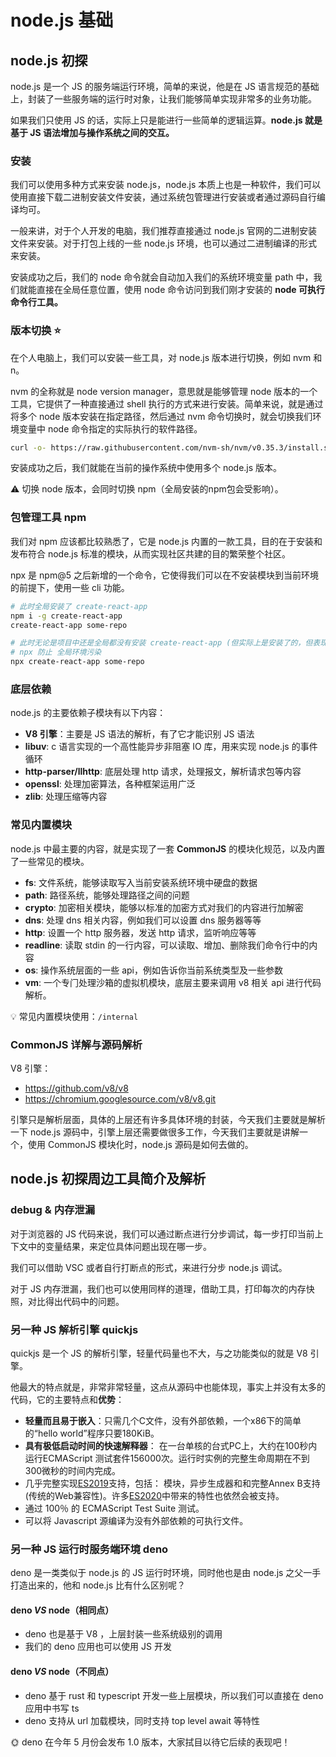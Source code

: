 # node.js 基础

## node.js 初探

node.js 是⼀个 JS 的服务端运⾏环境，简单的来说，他是在 JS 语⾔规范的基础上，封装了⼀些服务端的运⾏时对象，让我们能够简单实现⾮常多的业务功能。

如果我们只使⽤ JS 的话，实际上只是能进⾏⼀些简单的逻辑运算。**node.js 就是基于 JS 语法增加与操作系统之间的交互。**

### 安装

我们可以使⽤多种⽅式来安装 node.js，node.js 本质上也是⼀种软件，我们可以使⽤直接下载⼆进制安装⽂件安装，通过系统包管理进⾏安装或者通过源码⾃⾏编译均可。

⼀般来讲，对于个⼈开发的电脑，我们推荐直接通过 node.js 官⽹的⼆进制安装⽂件来安装。对于打包上线的⼀些 node.js 环境，也可以通过⼆进制编译的形式来安装。

安装成功之后，我们的 node 命令就会⾃动加⼊我们的系统环境变量 path 中，我们就能直接在全局任意位置，使⽤ node 命令访问到我们刚才安装的 **node 可执⾏命令⾏⼯具。**

### 版本切换 ⭐️

在个⼈电脑上，我们可以安装⼀些⼯具，对 node.js 版本进⾏切换，例如 nvm 和 n。

nvm 的全称就是 node version manager，意思就是能够管理 node 版本的⼀个⼯具，它提供了⼀种直接通过 shell 执⾏的⽅式来进⾏安装。简单来说，就是通过将多个 node 版本安装在指定路径，然后通过 nvm 命令切换时，就会切换我们环境变量中 node 命令指定的实际执⾏的软件路径。

```sh
curl -o- https://raw.githubusercontent.com/nvm-sh/nvm/v0.35.3/install.sh | bash
```

安装成功之后，我们就能在当前的操作系统中使⽤多个 node.js 版本。

⚠️ 切换 node 版本，会同时切换 npm（全局安装的npm包会受影响）。

### 包管理工具 npm

我们对 npm 应该都⽐较熟悉了，它是 node.js 内置的⼀款⼯具，⽬的在于安装和发布符合 node.js 标准的模块，从⽽实现社区共建的⽬的繁荣整个社区。

npx 是 npm@5 之后新增的⼀个命令，它使得我们可以在不安装模块到当前环境的前提下，使⽤⼀些 cli 功能。

```sh
# 此时全局安装了 create-react-app
npm i -g create-react-app
create-react-app some-repo

# 此时⽆论是项⽬中还是全局都没有安装 create-react-app (但实际上是安装了的，但表现确实像没有安装)
# npx 防止 全局环境污染
npx create-react-app some-repo
```

### 底层依赖

node.js 的主要依赖⼦模块有以下内容：

* **V8 引擎**：主要是 JS 语法的解析，有了它才能识别 JS 语法
* **libuv**: c 语⾔实现的⼀个⾼性能异步⾮阻塞 IO 库，⽤来实现 node.js 的事件循环
* **http-parser/llhttp**: 底层处理 http 请求，处理报⽂，解析请求包等内容
* **openssl**: 处理加密算法，各种框架运⽤⼴泛
* **zlib**: 处理压缩等内容

### 常见内置模块

node.js 中最主要的内容，就是实现了⼀套 **CommonJS** 的模块化规范，以及内置了⼀些常⻅的模块。

* **fs**: ⽂件系统，能够读取写⼊当前安装系统环境中硬盘的数据
* **path**: 路径系统，能够处理路径之间的问题
* **crypto**: 加密相关模块，能够以标准的加密⽅式对我们的内容进⾏加解密
* **dns**: 处理 dns 相关内容，例如我们可以设置 dns 服务器等等
* **http**: 设置⼀个 http 服务器，发送 http 请求，监听响应等等
* **readline**: 读取 stdin 的⼀⾏内容，可以读取、增加、删除我们命令⾏中的内容
* **os**: 操作系统层⾯的⼀些 api，例如告诉你当前系统类型及⼀些参数
* **vm**: ⼀个专⻔处理沙箱的虚拟机模块，底层主要来调⽤ v8 相关 api 进⾏代码解析。

💡 常见内置模块使用：`/internal`

### CommonJS 详解与源码解析

V8 引擎：

* <https://github.com/v8/v8>
* <https://chromium.googlesource.com/v8/v8.git>

引擎只是解析层⾯，具体的上层还有许多具体环境的封装，今天我们主要就是解析⼀下 node.js 源码中，引擎上层还需要做很多⼯作，今天我们主要就是讲解⼀个，使⽤ CommonJS 模块化时，node.js 源码是如何去做的。

## node.js 初探周边工具简介及解析

### debug & 内存泄漏

对于浏览器的 JS 代码来说，我们可以通过断点进⾏分步调试，每⼀步打印当前上下⽂中的变量结果，来定位具体问题出现在哪⼀步。

我们可以借助 VSC 或者⾃⾏打断点的形式，来进⾏分步 node.js 调试。

对于 JS 内存泄漏，我们也可以使⽤同样的道理，借助⼯具，打印每次的内存快照，对⽐得出代码中的问题。

### 另一种 JS 解析引擎 quickjs

quickjs 是⼀个 JS 的解析引擎，轻量代码量也不⼤，与之功能类似的就是 V8 引擎。

他最⼤的特点就是，⾮常⾮常轻量，这点从源码中也能体现，事实上并没有太多的代码，它的主要特点和**优势**：

* **轻量⽽且易于嵌⼊**：只需⼏个C⽂件，没有外部依赖，⼀个x86下的简单的“hello world”程序只要180KiB。
* **具有极低启动时间的快速解释器**： 在⼀台单核的台式PC上，⼤约在100秒内运⾏ECMAScript 测试套件156000次。运⾏时实例的完整⽣命周期在不到300微秒的时间内完成。
* ⼏乎完整实现[ES2019](https://www.ecma-international.org/ecma-262/10.0)⽀持，包括： 模块，异步⽣成器和和完整Annex B⽀持 (传统的Web兼容性)。许多[ES2020](https://tc39.es/ecma262/)中带来的特性也依然会被⽀持。
* 通过 100％ 的 ECMAScript Test Suite 测试。
* 可以将 Javascript 源编译为没有外部依赖的可执⾏⽂件。

### 另一种 JS 运行时服务端环境 deno

deno 是⼀类类似于 node.js 的 JS 运⾏时环境，同时他也是由 node.js 之⽗⼀⼿打造出来的，他和 node.js ⽐有什么区别呢？

#### deno *VS* node（相同点）

* deno 也是基于 V8 ，上层封装⼀些系统级别的调⽤
* 我们的 deno 应⽤也可以使⽤ JS 开发

#### deno *VS* node（不同点）

* deno 基于 rust 和 typescript 开发⼀些上层模块，所以我们可以直接在 deno 应⽤中书写 ts
* deno ⽀持从 url 加载模块，同时⽀持 top level await 等特性

🌞 deno 在今年 5 ⽉份会发布 1.0 版本，⼤家拭⽬以待它后续的表现吧！
